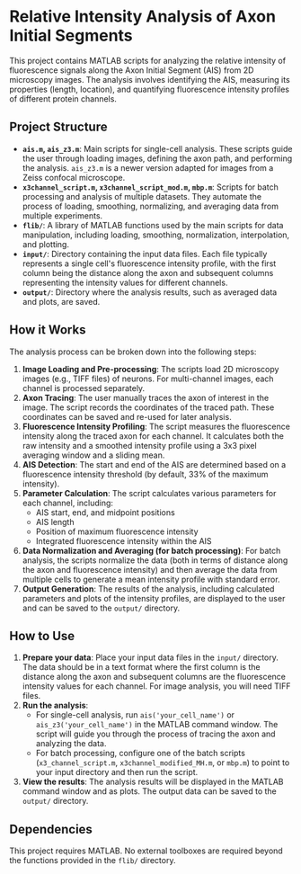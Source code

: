 # Relative Intensity Analysis of Axon Initial Segments

This project contains MATLAB scripts for analyzing the relative intensity of fluorescence signals along the Axon Initial Segment (AIS) from 2D microscopy images. The analysis involves identifying the AIS, measuring its properties (length, location), and quantifying fluorescence intensity profiles of different protein channels.

## Project Structure

- **`ais.m`, `ais_z3.m`**: Main scripts for single-cell analysis. These scripts guide the user through loading images, defining the axon path, and performing the analysis. `ais_z3.m` is a newer version adapted for images from a Zeiss confocal microscope.
- **`x3channel_script.m`, `x3channel_script_mod.m`, `mbp.m`**: Scripts for batch processing and analysis of multiple datasets. They automate the process of loading, smoothing, normalizing, and averaging data from multiple experiments.
- **`flib/`**: A library of MATLAB functions used by the main scripts for data manipulation, including loading, smoothing, normalization, interpolation, and plotting.
- **`input/`**: Directory containing the input data files. Each file typically represents a single cell's fluorescence intensity profile, with the first column being the distance along the axon and subsequent columns representing the intensity values for different channels.
- **`output/`**: Directory where the analysis results, such as averaged data and plots, are saved.

## How it Works

The analysis process can be broken down into the following steps:

1.  **Image Loading and Pre-processing**: The scripts load 2D microscopy images (e.g., TIFF files) of neurons. For multi-channel images, each channel is processed separately.
2.  **Axon Tracing**: The user manually traces the axon of interest in the image. The script records the coordinates of the traced path. These coordinates can be saved and re-used for later analysis.
3.  **Fluorescence Intensity Profiling**: The script measures the fluorescence intensity along the traced axon for each channel. It calculates both the raw intensity and a smoothed intensity profile using a 3x3 pixel averaging window and a sliding mean.
4.  **AIS Detection**: The start and end of the AIS are determined based on a fluorescence intensity threshold (by default, 33% of the maximum intensity).
5.  **Parameter Calculation**: The script calculates various parameters for each channel, including:
    *   AIS start, end, and midpoint positions
    *   AIS length
    *   Position of maximum fluorescence intensity
    *   Integrated fluorescence intensity within the AIS
6.  **Data Normalization and Averaging (for batch processing)**: For batch analysis, the scripts normalize the data (both in terms of distance along the axon and fluorescence intensity) and then average the data from multiple cells to generate a mean intensity profile with standard error.
7.  **Output Generation**: The results of the analysis, including calculated parameters and plots of the intensity profiles, are displayed to the user and can be saved to the `output/` directory.

## How to Use

1.  **Prepare your data**: Place your input data files in the `input/` directory. The data should be in a text format where the first column is the distance along the axon and subsequent columns are the fluorescence intensity values for each channel. For image analysis, you will need TIFF files.
2.  **Run the analysis**:
    *   For single-cell analysis, run `ais('your_cell_name')` or `ais_z3('your_cell_name')` in the MATLAB command window. The script will guide you through the process of tracing the axon and analyzing the data.
    *   For batch processing, configure one of the batch scripts (`x3_channel_script.m`, `x3channel_modified_MH.m`, or `mbp.m`) to point to your input directory and then run the script.
3.  **View the results**: The analysis results will be displayed in the MATLAB command window and as plots. The output data can be saved to the `output/` directory.

## Dependencies

This project requires MATLAB. No external toolboxes are required beyond the functions provided in the `flib/` directory.
